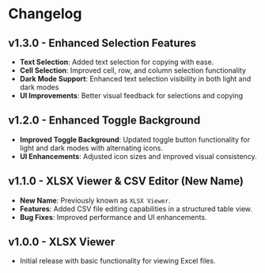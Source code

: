 # Changelog

## v1.3.0 - Enhanced Selection Features
- **Text Selection**: Added text selection for copying with ease.
- **Cell Selection**: Improved cell, row, and column selection functionality
- **Dark Mode Support**: Enhanced text selection visibility in both light and dark modes
- **UI Improvements**: Better visual feedback for selections and copying

## v1.2.0 - Enhanced Toggle Background
- **Improved Toggle Background**: Updated toggle button functionality for light and dark modes with alternating icons.
- **UI Enhancements**: Adjusted icon sizes and improved visual consistency.

## v1.1.0 - XLSX Viewer & CSV Editor (New Name)
- **New Name**: Previously known as `XLSX Viewer`.
- **Features**: Added CSV file editing capabilities in a structured table view.
- **Bug Fixes**: Improved performance and UI enhancements.

## v1.0.0 - XLSX Viewer
- Initial release with basic functionality for viewing Excel files.